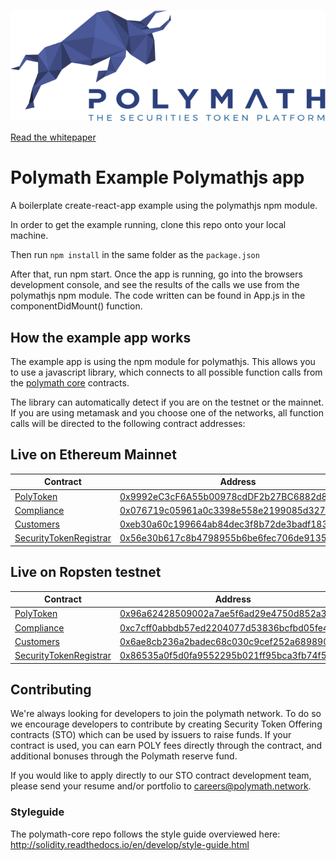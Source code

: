 ![Polymath](./src/Polymath.png)

[Read the whitepaper](whitepaper.pdf)

# Polymath Example Polymathjs app 

A boilerplate create-react-app example using the polymathjs npm module.

In order to get the example running, clone this repo onto your local machine. 

Then run `npm install` in the same folder as the `package.json`

After that, run npm start. Once the app is running, go into the browsers development console, and see the results of the calls we use from the polymathjs npm module. The code written can be found in App.js in the componentDidMount() function. 

## How the example app works

The example app is using the npm module for polymathjs. This allows you to use a javascript library, which connects to all possible function calls from the [polymath core](https://github.com/PolymathNetwork/polymath-core) contracts.

The library can automatically detect if you are on the testnet or the mainnet. If you are using metamask and you choose one of the networks, all function calls will be directed to the following contract addresses:


## Live on Ethereum Mainnet

| Contract                                                         | Address                                                                                                                       |
| ---------------------------------------------------------------- | ----------------------------------------------------------------------------------------------------------------------------- |
| [PolyToken](./contracts/PolyToken.sol)                           | [0x9992eC3cF6A55b00978cdDF2b27BC6882d88D1eC](https://etherscan.io/address/0x9992eC3cF6A55b00978cdDF2b27BC6882d88D1eC) |
| [Compliance](./contracts/Compliance.sol)                         | [0x076719c05961a0c3398e558e2199085d32717ca6](https://etherscan.io/address/0x076719c05961a0c3398e558e2199085d32717ca6) |
| [Customers](./contracts/Customers.sol)                           | [	0xeb30a60c199664ab84dec3f8b72de3badf1837f5](https://etherscan.io/address/0xeb30a60c199664ab84dec3f8b72de3badf1837f5) |
| [SecurityTokenRegistrar](./contracts/SecurityTokenRegistrar.sol) | [0x56e30b617c8b4798955b6be6fec706de91352ed0](https://etherscan.io/address/0x56e30b617c8b4798955b6be6fec706de91352ed0) |


## Live on Ropsten testnet

| Contract                                                         | Address                                                                                                                       |
| ---------------------------------------------------------------- | ----------------------------------------------------------------------------------------------------------------------------- |
| [PolyToken](./contracts/PolyToken.sol)                           | [0x96a62428509002a7ae5f6ad29e4750d852a3f3d7](https://ropsten.etherscan.io/address/0x96a62428509002a7ae5f6ad29e4750d852a3f3d7) |
| [Compliance](./contracts/Compliance.sol)                         | [0xc7cff0abbdb57ed2204077d53836bcfbd05fe474](https://ropsten.etherscan.io/address/0xc7cff0abbdb57ed2204077d53836bcfbd05fe474) |
| [Customers](./contracts/Customers.sol)                           | [0x6ae8cb236a2badec68c030c9cef252a68989002f](https://ropsten.etherscan.io/address/0x6ae8cb236a2badec68c030c9cef252a68989002f) |
| [SecurityTokenRegistrar](./contracts/SecurityTokenRegistrar.sol) | [0x86535a0f5d0fa9552295b021ff95bca3fb74f523](https://ropsten.etherscan.io/address/0x86535a0f5d0fa9552295b021ff95bca3fb74f523) |

## Contributing

We're always looking for developers to join the polymath network. To do so we
encourage developers to contribute by creating Security Token Offering contracts
(STO) which can be used by issuers to raise funds. If your contract is used, you
can earn POLY fees directly through the contract, and additional bonuses through
the Polymath reserve fund.

If you would like to apply directly to our STO contract development team, please
send your resume and/or portfolio to careers@polymath.network.

### Styleguide

The polymath-core repo follows the style guide overviewed here:
http://solidity.readthedocs.io/en/develop/style-guide.html

[polymath]: https://polymath.network
[ethereum]: https://www.ethereum.org/
[solidity]: https://solidity.readthedocs.io/en/develop/
[truffle]: http://truffleframework.com/
[testrpc]: https://github.com/ethereumjs/testrpc